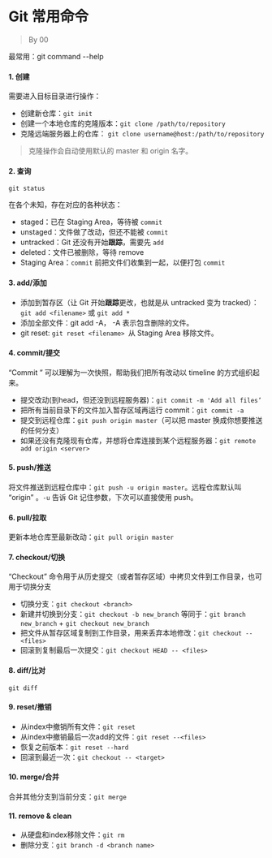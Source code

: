 
# Git 常用命令


> By 00 



最常用：git command --help



#### 1. 创建

需要进入目标目录进行操作：

- 创建新仓库：`git init`
- 创建一个本地仓库的克隆版本：`git clone /path/to/repository`
- 克隆远端服务器上的仓库： `git clone username@host:/path/to/repository`

> 克隆操作会自动使用默认的 master 和 origin 名字。



#### 2. 查询

	git status

在各个未知，存在对应的各种状态：
- staged：已在 Staging Area，等待被 `commit`
- unstaged：文件做了改动，但还不能被 `commit`
- untracked：Git 还没有开始**跟踪**，需要先 `add`
- deleted：文件已被删除，等待 remove
- Staging Area：`commit` 前把文件们收集到一起，以便打包 `commit`



#### 3. add/添加

- 添加到暂存区（让 Git 开始**跟踪**更改，也就是从 untracked 变为 tracked）：`git add <filename>` 或 `git add *`
- 添加全部文件：git add -A， -A 表示包含删除的文件。
- git reset: `git reset <filename> `从 Staging Area 移除文件。



#### 4. commit/提交

“Commit ” 可以理解为一次快照，帮助我们把所有改动以 timeline 的方式组织起来。

- 提交改动(到head，但还没到远程服务器)：`git commit -m 'Add all files’`
- 把所有当前目录下的文件加入暂存区域再运行 commit：`git commit -a`
- 提交到远程仓库：`git push origin master`（可以把 master 换成你想要推送的任何分支）
- 如果还没有克隆现有仓库，并想将仓库连接到某个远程服务器：`git remote add origin <server>`  



#### 5. push/推送

将文件推送到远程仓库中：`git push -u origin master`。远程仓库默认叫 “origin” 。`-u` 告诉 Git 记住参数，下次可以直接使用 push。



#### 6. pull/拉取

更新本地仓库至最新改动：`git pull origin master`



#### 7. checkout/切换

“Checkout” 命令用于从历史提交（或者暂存区域）中拷贝文件到工作目录，也可用于切换分支

- 切换分支：`git checkout <branch>`
- 新建并切换到分支：`git checkout -b new_branch` 等同于：`git branch new_branch` + `git checkout new_branch`
- 把文件从暂存区域复制到工作目录，用来丢弃本地修改：`git checkout --<files>`
- 回滚到复制最后一次提交：`git checkout HEAD -- <files>`  



#### 8. diff/比对

	git diff



#### 9. reset/撤销

- 从index中撤销所有文件：`git reset`
- 从index中撤销最后一次add的文件：`git reset --<files>`
- 恢复之前版本：`git reset --hard`
- 回滚到最近一次：`git checkout -- <target>`



#### 10. merge/合并

合并其他分支到当前分支：`git merge`



#### 11. remove & clean

- 从硬盘和index移除文件：`git rm`
- 删除分支：`git branch -d <branch name>`  



